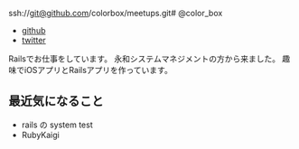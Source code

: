 ssh://git@github.com/colorbox/meetups.git# @color_box

* [github](https://github.com/colorbox)
* [twitter](https://twitter.com/color_box)

Railsでお仕事をしています。
永和システムマネジメントの方から来ました。
趣味でiOSアプリとRailsアプリを作っています。

## 最近気になること

* rails の system test
* RubyKaigi

